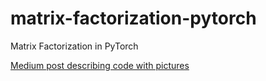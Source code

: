 # matrix-factorization-pytorch
Matrix Factorization in PyTorch

[Medium post describing code with pictures](https://medium.com/@datadote/pytorch-matrix-factorization-pictures-code-part-1-abe331317ffb)
